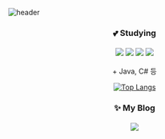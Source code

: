 ![header](https://capsule-render.vercel.app/api?type=soft&color=auto&height=50&section=header&text=소프트웨어개발%20전공%20학생입니다!&fontSize=20)

<div align="center">
<h3>💕 Studying <br><br>
<img src="https://img.shields.io/badge/HTML5-E34F26?style=flat-square&logo=HTML5&logoColor=white"/>
<img src="https://img.shields.io/badge/CSS3-1572B6?style=flat-square&logo=CSS3&logoColor=white"/>
<img src="https://img.shields.io/badge/JavaScript-F7DF1E?style=flat-square&logo=JavaScript&logoColor=black"/>
<img src="https://img.shields.io/badge/Python-3776AB?style=flat-square&logo=Python&logoColor=white"/></h3>
  <p>+ Java, C# 등</p>
  
[![Top Langs](https://github-readme-stats.vercel.app/api/top-langs/?username=Std-Seo)](https://github.com/Std-Seo/github-readme-stats)

<h3>✨ My Blog <br><br>
<a href=https://half-harp.tistory.com/"><img src="https://img.shields.io/badge/Tistory-000000?style=flat-square&logo=Tistory&logoColor=white"/></a>
                                                                                                                                             </div>

